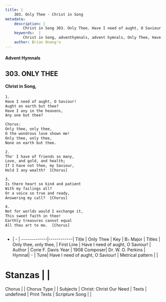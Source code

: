 ```yaml
---
title: |
    303. Only Thee - Christ in Song
metadata:
    description: |
        Christ in Song 303. Only Thee. Have I need of aught, O Saviour! Aught on earth but thee? Have I any in the heavens, Any one but thee? Chorus: Only thee, only thee, O the wondrous love shown me! Only thee, only thee, None on earth but thee.
    keywords:  |
        Christ in Song, adventhymnals, advent hymnals, Only Thee, Have I need of aught, O Saviour!. Only thee, only thee,
    author: Brian Onang'o
---
```


#### Advent Hymnals
## 303. ONLY THEE
####  Christ in Song,

```txt
1.
Have I need of aught, O Saviour!
Aught on earth but thee?
Have I any in the heavens,
Any one but thee?

Chorus:
Only thee, only thee,
O the wondrous love shown me!
Only thee, only thee,
None on earth but thee.

2.
Tho' I have of friends so many,
Love, and gold, and health;
If I have not thee, my Saviour,
Hold I any wealth?  [Chorus]

3.
Is there heart so kind and patient
With my failings all?
Or a voice so true and ready,
Answering my call?  [Chorus]

4.
Not for worlds would I exchange it,
This sweet faith in thee!
Earthly treasures cannot equal
All thou art to me.  [Chorus]



```

- |   -  |
-------------|------------|
Title | Only Thee |
Key | B♭ Major |
Titles | Only thee, only thee, |
First Line | Have I need of aught, O Saviour! |
Author | Corie F. Davis
Year | 1908
Composer| Dr. W. O. Perkins |
Hymnal|  - |
Tune| Have I need of aught, O Saviour! |
Metrical pattern | |
# Stanzas |  |
Chorus |  |
Chorus Type |  |
Subjects | Christ: Christ Our Need |
Texts | undefined |
Print Texts | 
Scripture Song |  |
    
